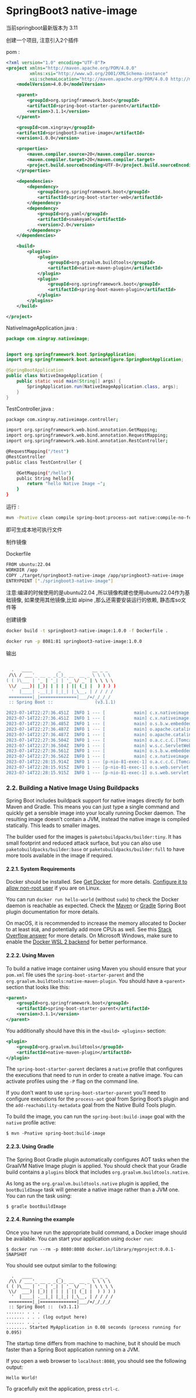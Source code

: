 # SpringBoot3 native-image 

当前springboot最新版本为 3.11

创建一个项目, 注意引入2个插件

pom : 

```xml
<?xml version="1.0" encoding="UTF-8"?>
<project xmlns="http://maven.apache.org/POM/4.0.0"
         xmlns:xsi="http://www.w3.org/2001/XMLSchema-instance"
         xsi:schemaLocation="http://maven.apache.org/POM/4.0.0 http://maven.apache.org/xsd/maven-4.0.0.xsd">
    <modelVersion>4.0.0</modelVersion>

    <parent>
        <groupId>org.springframework.boot</groupId>
        <artifactId>spring-boot-starter-parent</artifactId>
        <version>3.1.1</version>
    </parent>

    <groupId>com.xingray</groupId>
    <artifactId>springboot3-native-image</artifactId>
    <version>1.0.0</version>

    <properties>
        <maven.compiler.source>20</maven.compiler.source>
        <maven.compiler.target>20</maven.compiler.target>
        <project.build.sourceEncoding>UTF-8</project.build.sourceEncoding>
    </properties>

    <dependencies>
        <dependency>
            <groupId>org.springframework.boot</groupId>
            <artifactId>spring-boot-starter-web</artifactId>
        </dependency>
        <dependency>
            <groupId>org.yaml</groupId>
            <artifactId>snakeyaml</artifactId>
            <version>2.0</version>
        </dependency>
    </dependencies>

    <build>
        <plugins>
            <plugin>
                <groupId>org.graalvm.buildtools</groupId>
                <artifactId>native-maven-plugin</artifactId>
            </plugin>
            <plugin>
                <groupId>org.springframework.boot</groupId>
                <artifactId>spring-boot-maven-plugin</artifactId>
            </plugin>
        </plugins>
    </build>

</project>
```



NativeImageApplication.java : 

```java
package com.xingray.nativeimage;


import org.springframework.boot.SpringApplication;
import org.springframework.boot.autoconfigure.SpringBootApplication;

@SpringBootApplication
public class NativeImageApplication {
    public static void main(String[] args) {
        SpringApplication.run(NativeImageApplication.class, args);
    }
}
```



TestController.java : 

```bash
package com.xingray.nativeimage.controller;

import org.springframework.web.bind.annotation.GetMapping;
import org.springframework.web.bind.annotation.RequestMapping;
import org.springframework.web.bind.annotation.RestController;

@RequestMapping("/test")
@RestController
public class TestController {

    @GetMapping("/hello")
    public String hello(){
        return "hello Native Image ~";
    }
}
```



运行 : 

```bash
mvn -Pnative clean compile spring-boot:process-aot native:compile-no-fork
```

即可生成本地可执行文件



制作镜像

Dockerfile

```bash
FROM ubuntu:22.04
WORKDIR /app
COPY ./target/springboot3-native-image /app/springboot3-native-image
ENTRYPOINT ["./springboot3-native-image"]
```

注意:编译的时候使用的是ubuntu22.04 ,所以镜像构建也使用ubuntu22.04作为基础镜像, 如果使用其他镜像,比如 alpine ,那么还需要安装运行的依赖, 静态库so文件等



创建镜像

```bash
docker build -t springboot3-native-image:1.0.0 -f Dockerfile .
```

```bash
docker run -p 8081:81 springboot3-native-image:1.0.0
```

输出

```bash

  .   ____          _            __ _ _
 /\\ / ___'_ __ _ _(_)_ __  __ _ \ \ \ \
( ( )\___ | '_ | '_| | '_ \/ _` | \ \ \ \
 \\/  ___)| |_)| | | | | || (_| |  ) ) ) )
  '  |____| .__|_| |_|_| |_\__, | / / / /
 =========|_|==============|___/=/_/_/_/
 :: Spring Boot ::                (v3.1.1)

2023-07-14T22:27:36.451Z  INFO 1 --- [           main] c.x.nativeimage.NativeImageApplication   : Starting AOT-processed NativeImageApplication using Java 20.0.1 with PID 1 (/app/springboot3-native-image started by root in /app)
2023-07-14T22:27:36.451Z  INFO 1 --- [           main] c.x.nativeimage.NativeImageApplication   : No active profile set, falling back to 1 default profile: "default"
2023-07-14T22:27:36.485Z  INFO 1 --- [           main] o.s.b.w.embedded.tomcat.TomcatWebServer  : Tomcat initialized with port(s): 81 (http)
2023-07-14T22:27:36.487Z  INFO 1 --- [           main] o.apache.catalina.core.StandardService   : Starting service [Tomcat]
2023-07-14T22:27:36.487Z  INFO 1 --- [           main] o.apache.catalina.core.StandardEngine    : Starting Servlet engine: [Apache Tomcat/10.1.10]
2023-07-14T22:27:36.504Z  INFO 1 --- [           main] o.a.c.c.C.[Tomcat].[localhost].[/]       : Initializing Spring embedded WebApplicationContext
2023-07-14T22:27:36.504Z  INFO 1 --- [           main] w.s.c.ServletWebServerApplicationContext : Root WebApplicationContext: initialization completed in 53 ms
2023-07-14T22:27:36.561Z  INFO 1 --- [           main] o.s.b.w.embedded.tomcat.TomcatWebServer  : Tomcat started on port(s): 81 (http) with context path ''
2023-07-14T22:27:36.562Z  INFO 1 --- [           main] c.x.nativeimage.NativeImageApplication   : Started NativeImageApplication in 0.144 seconds (process running for 0.155)
2023-07-14T22:28:15.914Z  INFO 1 --- [p-nio-81-exec-1] o.a.c.c.C.[Tomcat].[localhost].[/]       : Initializing Spring DispatcherServlet 'dispatcherServlet'
2023-07-14T22:28:15.915Z  INFO 1 --- [p-nio-81-exec-1] o.s.web.servlet.DispatcherServlet        : Initializing Servlet 'dispatcherServlet'
2023-07-14T22:28:15.915Z  INFO 1 --- [p-nio-81-exec-1] o.s.web.servlet.DispatcherServlet        : Completed initialization in 0 ms
```







### 2.2. Building a Native Image Using Buildpacks

Spring Boot includes buildpack support for native images directly for both Maven and Gradle. This means you can just type a single command and quickly get a sensible image into your locally running Docker daemon. The resulting image doesn’t contain a JVM, instead the native image is compiled statically. This leads to smaller images.



The builder used for the images is `paketobuildpacks/builder:tiny`. It has small footprint and reduced attack surface, but you can also use `paketobuildpacks/builder:base` or `paketobuildpacks/builder:full` to have more tools available in the image if required.



#### 2.2.1. System Requirements

Docker should be installed. See [Get Docker](https://docs.docker.com/installation/#installation) for more details. [Configure it to allow non-root user](https://docs.docker.com/engine/install/linux-postinstall/#manage-docker-as-a-non-root-user) if you are on Linux.

You can run `docker run hello-world` (without `sudo`) to check the Docker daemon is reachable as expected. Check the [Maven](https://docs.spring.io/spring-boot/docs/3.1.1/maven-plugin/reference/htmlsingle//#build-image-docker-daemon) or [Gradle](https://docs.spring.io/spring-boot/docs/3.1.1/gradle-plugin/reference/htmlsingle//#build-image-docker-daemon) Spring Boot plugin documentation for more details.

On macOS, it is recommended to increase the memory allocated to Docker to at least `8GB`, and potentially add more CPUs as well. See this [Stack Overflow answer](https://stackoverflow.com/questions/44533319/how-to-assign-more-memory-to-docker-container/44533437#44533437) for more details. On Microsoft Windows, make sure to enable the [Docker WSL 2 backend](https://docs.docker.com/docker-for-windows/wsl/) for better performance.



#### 2.2.2. Using Maven

To build a native image container using Maven you should ensure that your `pom.xml` file uses the `spring-boot-starter-parent` and the `org.graalvm.buildtools:native-maven-plugin`. You should have a `<parent>` section that looks like this:

```xml
<parent>
    <groupId>org.springframework.boot</groupId>
    <artifactId>spring-boot-starter-parent</artifactId>
    <version>3.1.1</version>
</parent>
```

You additionally should have this in the `<build> <plugins>` section:

```xml
<plugin>
    <groupId>org.graalvm.buildtools</groupId>
    <artifactId>native-maven-plugin</artifactId>
</plugin>
```

The `spring-boot-starter-parent` declares a `native` profile that configures the executions that need to run in order to create a native image. You can activate profiles using the `-P` flag on the command line.



If you don’t want to use `spring-boot-starter-parent` you’ll need to configure executions for the `process-aot` goal from Spring Boot’s plugin and the `add-reachability-metadata` goal from the Native Build Tools plugin.



To build the image, you can run the `spring-boot:build-image` goal with the `native` profile active:

```shell
$ mvn -Pnative spring-boot:build-image
```



#### 2.2.3. Using Gradle

The Spring Boot Gradle plugin automatically configures AOT tasks when the GraalVM Native Image plugin is applied. You should check that your Gradle build contains a `plugins` block that includes `org.graalvm.buildtools.native`.

As long as the `org.graalvm.buildtools.native` plugin is applied, the `bootBuildImage` task will generate a native image rather than a JVM one. You can run the task using:

```shell
$ gradle bootBuildImage
```

#### 2.2.4. Running the example

Once you have run the appropriate build command, a Docker image should be available. You can start your application using `docker run`:

```shell
$ docker run --rm -p 8080:8080 docker.io/library/myproject:0.0.1-SNAPSHOT
```

You should see output similar to the following:

```shell
  .   ____          _            __ _ _
 /\\ / ___'_ __ _ _(_)_ __  __ _ \ \ \ \
( ( )\___ | '_ | '_| | '_ \/ _` | \ \ \ \
 \\/  ___)| |_)| | | | | || (_| |  ) ) ) )
  '  |____| .__|_| |_|_| |_\__, | / / / /
 =========|_|==============|___/=/_/_/_/
 :: Spring Boot ::  (v3.1.1)
....... . . .
....... . . . (log output here)
....... . . .
........ Started MyApplication in 0.08 seconds (process running for 0.095)
```



The startup time differs from machine to machine, but it should be much faster than a Spring Boot application running on a JVM.



If you open a web browser to `localhost:8080`, you should see the following output:

```
Hello World!
```

To gracefully exit the application, press `ctrl-c`.


